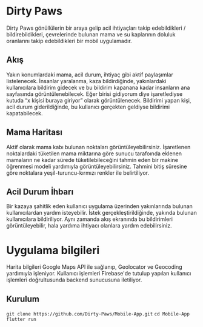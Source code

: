 # Dirty Paws

Dirty Paws gönüllülerin bir araya gelip acil ihtiyaçları takip edebildikleri / bildirebildikleri, çevrelerinde bulunan mama ve su kaplarının doluluk oranlarını takip edebildikleri bir mobil uygulamadır.


## Akış
Yakın konumlardaki mama, acil durum, ihtiyaç gibi aktif paylaşımlar listelenecek. İnsanlar yaralanma, kaza bildirdiğinde, yakınlardaki kullanıcılara bildirim gidecek ve bu bildirim kapanana kadar insanların ana sayfasında görüntülenebilecek. Eğer birisi gidiyorum diye işaretlediyse kutuda “x kişisi buraya giriyor” olarak görüntülenecek. Bildirimi yapan kişi, acil durum giderildiğinde, bu kullanıcı gerçekten geldiyse bildirimi kapatabilecek. 
 
## Mama Haritası
Aktif olarak mama kabı bulunan noktaları görüntüleyebilirsiniz. İşaretlenen noktalardaki tüketilen mama miktarına göre sunucu tarafoında eklenen mamaların ne kadar sürede tüketilebileceğini tahmin eden bir makine öğrenmesi modeli yardımıyla görüntüleyebilirsiniz. Tahmini bitiş süresine göre noktalara yeşil-turuncu-kırmızı renkler ile belirtiliyor.

## Acil Durum İhbarı
Bir kazaya şahitlik eden kullanıcı uygulama üzerinden yakınlarında bulunan kullanıcılardan yardım isteyebilir. İstek gerçekleştirildiğinde, yakında bulunan kullanıcılara bildiriliyor. Aynı zamanda akış ekranında bu bildirimleri görüntüleyebilir, hala yardıma ihtiyacı olanlara yardım edebilirsiniz.

# Uygulama bilgileri

Harita bilgileri Google Maps API ile sağlanıp, Geolocator ve Geocoding yardımıyla işleniyor. Kullanıcı işlemleri Firebase'de tutulup yapılan kullanıcı işlemleri doğrultusunda backend sunucusuna iletiliyor.

## Kurulum

`git clone https://github.com/Dirty-Paws/Mobile-App.git`
`cd Mobile-App`
`flutter run`